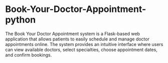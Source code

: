 # Book-Your-Doctor-Appointment-python
The Book Your Doctor Appointment system is a Flask-based web application that allows patients to easily schedule and manage doctor appointments online. The system provides an intuitive interface where users can view available doctors, select specialties, choose appointment dates, and confirm bookings.
